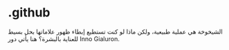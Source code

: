 # .github
الشيخوخة هي عملية طبيعية، ولكن ماذا لو كنت تستطيع إبطاء ظهور علاماتها بحل بسيط للعناية بالبشرة؟ هنا يأتي دور Inno Gialuron.
